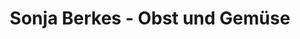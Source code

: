 ---
title: "Sonja Berkes - Obst und Gemüse"
url: /halle-saale/sonja-berkes-obst-und-gemuese/
shop: Lebensmittel
---